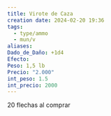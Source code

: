 ```yaml
---
title: Virote de Caza
creation date: 2024-02-20 19:36
tags:
  - type/ammo
  - mun/v
aliases: 
Dado_de_Daño: +1d4
Efecto: 
Peso: 1,5 lb
Precio: "2.000"
int_peso: 1.5
int_precio: 2000
---
```

20 flechas al comprar
